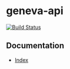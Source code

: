 # geneva-api

[![Build Status][status-image]][status-url]

[status-image]: https://screwdriver.ouroath.com/pipelines/1012581/badge
[status-url]: https://screwdriver.ouroath.com/pipelines/1012581

## Documentation

- [Index](./docs/index.md)
